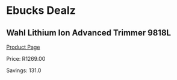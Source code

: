 
# Ebucks Dealz
## Wahl Lithium Ion Advanced Trimmer 9818L
[Product Page](https://www.ebucks.com/web/shop/productSelected.do?prodId=627300271&catId=1186081080)

Price: R1269.00

Savings: 131.0


	